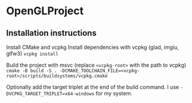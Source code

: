 # OpenGLProject

## Installation instructions

Install CMake and vcpkg
Install dependencies with vcpkg (glad, imgiu, glfw3) `vcpkg install`

Build the project with msvc (replace `<vcpkg-root>` with the path to vcpkg) `cmake -B build -S . -DCMAKE_TOOLCHAIN_FILE=<vcpkg-root>/scripts/buildsystems/vcpkg.cmake`

Optionally add the target triplet at the end of the build command. I use `-DVCPKG_TARGET_TRIPLET=x64-windows` for my system.
